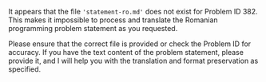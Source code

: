 It appears that the file `'statement-ro.md'` does not exist for Problem ID 382. This makes it impossible to process and translate the Romanian programming problem statement as you requested. 

Please ensure that the correct file is provided or check the Problem ID for accuracy. If you have the text content of the problem statement, please provide it, and I will help you with the translation and format preservation as specified.